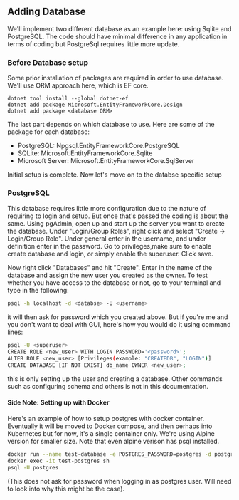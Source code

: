 ## Adding Database

We'll implement two different database as an example here: using Sqlite and PostgreSQL. The code should have minimal difference
in any application in terms of coding but PostgreSql requires little more update.

### Before Database setup

Some prior installation of packages are required in order to use database. We'll use ORM approach here, which is EF core.

```
dotnet tool install --global dotnet-ef
dotnet add package Microsoft.EntityFrameworkCore.Design
dotnet add package <database ORM>
```

The last part depends on which database to use. Here are some of the package for each database:

- PostgreSQL: Npgsql.EntityFrameworkCore.PostgreSQL
- SQLite: Microsoft.EntityFrameworkCore.Sqlite
- Microsoft Server: Microsoft.EntityFrameworkCore.SqlServer

Initial setup is complete. Now let's move on to the databse specific setup

### PostgreSQL

This database requires little more configuration due to the nature of requiring to login and setup. But once that's passed the
coding is about the same. Using pgAdmin, open up and start up the server you want to create the database. Under "Login/Group
Roles", right click and select "Create -> Login/Group Role". Under general enter in the username, and under definition enter
in the password. Go to privileges,make sure to enable create database and login, or simply enable the superuser. Click save.

Now right click "Databases" and hit "Create". Enter in the name of the database and assign the new user you created as the
owner. To test whether you have access to the database or not, go to your terminal and type in the following:

```bash
psql -h localhost -d <databse> -U <username>
```

it will then ask for password which you created above. But if you're me and you don't want to deal with GUI, here's how you would
do it using command lines:

```bash
psql -U <superuser>
CREATE ROLE <new_user> WITH LOGIN PASSWORD='<password>';
ALTER ROLE <new_user> [Privileges(example: "CREATEDB", "LOGIN")]
CREATE DATABASE [IF NOT EXIST] db_name OWNER <new_user>;
```

this is only setting up the user and creating a database. Other commands such as configuring schema and others is not in this
documentation.

#### Side Note: Setting up with Docker

Here's an example of how to setup postgres with docker container. Eventually it will be moved to Docker compose, and then perhaps
into Kubernetes but for now, it's a single container only. We're using Alpine version for smaller size. Note that even alpine
verison has psql installed.

```bash
docker run --name test-database -e POSTGRES_PASSWORD=postgres -d postgres:alpine
docker exec -it test-postgres sh
psql -U postgres
```

(This does not ask for password when logging in as postgres user. Will need to look into why this might be the case).
